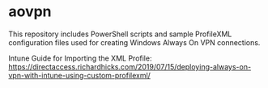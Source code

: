 # aovpn

This repository includes PowerShell scripts and sample ProfileXML configuration files used for creating Windows Always On VPN connections.

Intune Guide for Importing the XML Profile: https://directaccess.richardhicks.com/2019/07/15/deploying-always-on-vpn-with-intune-using-custom-profilexml/
